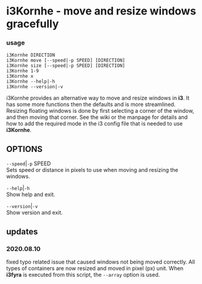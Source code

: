 # i3Kornhe - move and resize windows gracefully 

### usage

```text
i3Kornhe DIRECTION
i3Kornhe move [--speed|-p SPEED] [DIRECTION]
i3Kornhe size [--speed|-p SPEED] [DIRECTION]
i3Kornhe 1-9
i3Kornhe x
i3Kornhe --help|-h
i3Kornhe --version|-v
```

i3Kornhe provides an alternative way to move and resize
windows in **i3**. It has some more functions then the
defaults and is more streamlined. Resizing floating windows
is done by first selecting a corner of the window,  and then
moving that corner. See the wiki or the manpage for details
and how to add the required mode in the i3 config file that
is needed to use **i3Kornhe**.


OPTIONS
-------

`--speed`|`-p` SPEED  
Sets speed or distance in pixels to use when moving and
resizing the windows.

`--help`|`-h`  
Show help and exit.

`--version`|`-v`  
Show version and exit.

## updates

### 2020.08.10

fixed typo related issue that caused windows not being
moved correctly. All types of containers are now resized and
moved in pixel (px) unit. When **i3fyra** is executed from
this script, the `--array` option is used.




